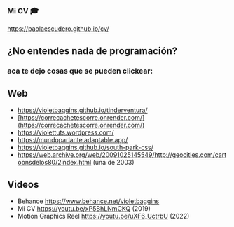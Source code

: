 ### Mi CV 🎓
https://paolaescudero.github.io/cv/

## ¿No entendes nada de programación?
### aca te dejo cosas que se pueden clickear:

## Web
* https://violetbaggins.github.io/tinderventura/
* [https://correcachetescorre.onrender.com/](https://correcachetescorre.onrender.com/)
* https://violettuts.wordpress.com/
* https://mundoparlante.adaptable.app/
* https://violetbaggins.github.io/south-park-css/
* https://web.archive.org/web/20091025145549/http://geocities.com/cartoonsdelos80/2index.html (una de 2003)

## Videos
* Behance https://www.behance.net/violetbaggins
* Mi CV https://youtu.be/xP5BhLNmCKQ (2019)
* Motion Graphics Reel https://youtu.be/uXF6_UctrbU (2022)
<!--
**paolaescudero/paolaescudero** is a ✨ _special_ ✨ repository because its `README.md` (this file) appears on your GitHub profile.

Here are some ideas to get you started:

- 🔭 I’m currently working on ...
- 🌱 I’m currently learning ...
- 👯 I’m looking to collaborate on ...
- 🤔 I’m looking for help with ...
- 💬 Ask me about ...
- 📫 How to reach me: ...
- 😄 Pronouns: ...
- ⚡ Fun fact: ...
-->
